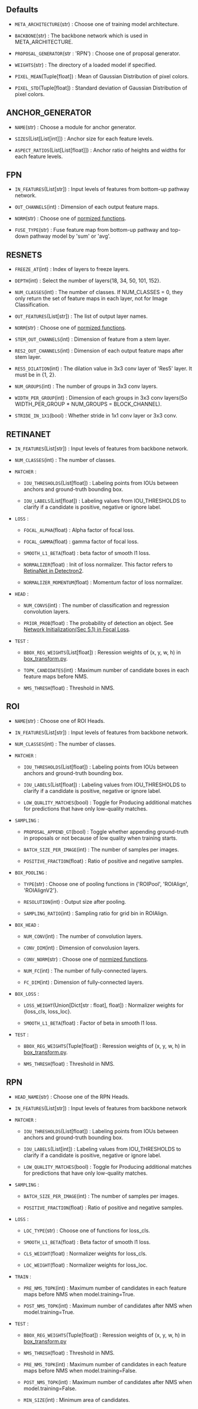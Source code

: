 ## Defaults

- `META_ARCHITECTURE`(str) : Choose one of training model architecture.

- `BACKBONE`(str) : The backbone network which is used in META_ARCHITECTURE.

- `PROPOSAL_GENERATOR`(str : 'RPN') : Choose one of proposal generator.

- `WEIGHTS`(str) : The directory of a loaded model if specified.

- `PIXEL_MEAN`(Tuple[float]) : Mean of Gaussian Distribution of pixel colors.

- `PIXEL_STD`(Tuple[float]) : Standard deviation of Gaussian Distribution of pixel colors.

## ANCHOR_GENERATOR

- `NAME`(str) : Choose a module for anchor generator.

- `SIZES`(List[List[int]]) : Anchor size for each feature levels.

- `ASPECT_RATIOS`(List[List[float]]) : Anchor ratio of heights and widths for each feature levels.

## FPN

- `IN_FEATURES`(List[str]) : Input levels of features from bottom-up pathway network.

- `OUT_CHANNELS`(int) : Dimension of each output feature maps.

- `NORM`(str) : Choose one of [normized functions](../../../modeling/layers/norm/__init__.py).

- `FUSE_TYPE`(str) : Fuse feature map from bottom-up pathway and top-down pathway model by 'sum' or 'avg'.

## RESNETS

- `FREEZE_AT`(int) : Index of layers to freeze layers.

- `DEPTH`(int) : Select the number of layers{18, 34, 50, 101, 152}.

- `NUM_CLASSES`(int) : The number of classes. If NUM_CLASSES = 0, they only return the set of feature maps in each layer, not for Image Classification.

- `OUT_FEATURES`(List[str]) : The list of output layer names.

- `NORM`(str) : Choose one of [normized functions](../../../modeling/layers/norm/__init__.py).

- `STEM_OUT_CHANNELS`(int) : Dimension of feature from a stem layer.

- `RES2_OUT_CHANNELS`(int) : Dimension of each output feature maps after stem layer.

- `RES5_DILATION`(int) : The dilation value in 3x3 conv layer of 'Res5' layer. It must be in {1, 2}.

- `NUM_GROUPS`(int) : The number of groups in 3x3 conv layers.

- `WIDTH_PER_GROUP`(int) : Dimension of each groups in 3x3 conv layers(So WIDTH_PER_GROUP * NUM_GROUPS = BLOCK_CHANNEL).

- `STRIDE_IN_1X1`(bool) : Whether stride in 1x1 conv layer or 3x3 conv.

## RETINANET

- `IN_FEATURES`(List[str]) : Input levels of features from backbone network.

- `NUM_CLASSES`(int) : The number of classes.

- `MATCHER` :

    - `IOU_THRESHOLDS`(List[float]) : Labeling points from IOUs between anchors and ground-truth bounding box.

    - `IOU_LABELS`(List[float]) : Labeling values from IOU_THRESHOLDS to clarify if a candidate is positive, negative or ignore label. 

- `LOSS` :
    
    - `FOCAL_ALPHA`(float) : Alpha factor of focal loss.

    - `FOCAL_GAMMA`(float) : gamma factor of focal loss.

    - `SMOOTH_L1_BETA`(float) : beta factor of smooth l1 loss.

    - `NORMALIZER`(float) : Init of loss normalizer. This factor refers to [RetinaNet in Detectron2](https://github.com/facebookresearch/detectron2/blob/master/detectron2/modeling/meta_arch/retinanet.py).

    - `NORMALIZER_MOMENTUM`(float) : Momentum factor of loss normalizer.

- `HEAD` :
    
    - `NUM_CONVS`(int) : The number of classification and regression convolution layers.

    - `PRIOR_PROB`(float) : The probability of detection an object. See [Network Initialization(Sec 5.1) in Focal Loss](https://arxiv.org/abs/1708.02002).

- `TEST` :

    - `BBOX_REG_WEIGHTS`(List[float]) : Reression weights of (x, y, w, h) in [box_transform.py](../../../modeling/box_transform.py).

    - `TOPK_CANDIDATES`(int) : Maximum number of candidate boxes in each feature maps before NMS.

    - `NMS_THRESH`(float) : Threshold in NMS.

## ROI

- `NAME`(str) : Choose one of ROI Heads.

- `IN_FEATURES`(List[str]) : Input levels of features from backbone network.

- `NUM_CLASSES`(int) : The number of classes.

- `MATCHER` :

    - `IOU_THRESHOLDS`(List[float]) : Labeling points from IOUs between anchors and ground-truth bounding box.

    - `IOU_LABELS`(List[float]) : Labeling values from IOU_THRESHOLDS to clarify if a candidate is positive, negative or ignore label.

    - `LOW_QUALITY_MATCHES`(bool) : Toggle for Producing additional matches for predictions that have only low-quality matches.

- `SAMPLING` :

    - `PROPOSAL_APPEND_GT`(bool) : Toggle whether appending ground-truth in proposals or not because of low quality when training starts.

    - `BATCH_SIZE_PER_IMAGE`(int) : The number of samples per images.

    - `POSITIVE_FRACTION`(float) : Ratio of positive and negative samples.

- `BOX_POOLING` :

    - `TYPE`(str) : Choose one of pooling functions in {'ROIPool', 'ROIAlign', 'ROIAlignV2'}.

    - `RESOLUTION`(int) : Output size after pooling.

    - `SAMPLING_RATIO`(int) : Sampling ratio for grid bin in ROIAlign.

- `BOX_HEAD` :

    - `NUM_CONV`(int) : The number of convolution layers.

    - `CONV_DIM`(int) : Dimension of convolusion layers.

    - `CONV_NORM`(str) : Choose one of [normized functions](../../../modeling/layers/norm/__init__.py).

    - `NUM_FC`(int) : The number of fully-connected layers.

    - `FC_DIM`(int) : Dimension of fully-connected layers.

- `BOX_LOSS` :

    - `LOSS_WEIGHT`(Union[Dict[str : float], float]) : Normalizer weights for {loss_cls, loss_loc}.

    - `SMOOTH_L1_BETA`(float) : Factor of beta in smooth l1 loss.

- `TEST` :

    - `BBOX_REG_WEIGHTS`(Tuple[float]) : Reression weights of (x, y, w, h) in [box_transform.py](../../../modeling/box_transform.py).

    - `NMS_THRESH`(float) : Threshold in NMS.

<!-- TRAIN_ON_PRED_BOXES(bool : False)-->

## RPN
- `HEAD_NAME`(str) : Choose one of the RPN Heads.

- `IN_FEATURES`(List[str]) : Input levels of features from backbone network

- `MATCHER` : 

    - `IOU_THRESHOLDS`(List[float]) : Labeling points from IOUs between anchors and ground-truth bounding box.

    - `IOU_LABELS`(List[int]) : Labeling values from IOU_THRESHOLDS to clarify if a candidate is positive, negative or ignore label.

    - `LOW_QUALITY_MATCHES`(bool) : Toggle for Producing additional matches for predictions that have only low-quality matches.

- `SAMPLING` : 

    - `BATCH_SIZE_PER_IMAGE`(int) : The number of samples per images.

    - `POSITIVE_FRACTION`(float) : Ratio of positive and negative samples.

- `LOSS` : 

    - `LOC_TYPE`(str) : Choose one of functions for loss_cls.

    - `SMOOTH_L1_BETA`(float) : Beta factor of smooth l1 loss.

    - `CLS_WEIGHT`(float) : Normalizer weights for loss_cls.

    - `LOC_WEIGHT`(float) : Normalizer weights for loss_loc.

- `TRAIN` : 

    - `PRE_NMS_TOPK`(int) : Maximum number of candidates in each feature maps before NMS when model.training=True.

    - `POST_NMS_TOPK`(int) : Maximum number of candidates after NMS when model.training=True.

- `TEST` : 

    - `BBOX_REG_WEIGHTS`(Tuple[float]) : Reression weights of (x, y, w, h) in [box_transform.py](../../../modeling/box_transform.py)

    - `NMS_THRESH`(float) : Threshold in NMS.

    - `PRE_NMS_TOPK`(int) : Maximum number of candidates in each feature maps before NMS when model.training=False.

    - `POST_NMS_TOPK`(int) : Maximum number of candidates after NMS when model.training=False.

    - `MIN_SIZE`(int) : Minimum area of candidates.


<!--_RPN.BOUNDARY_THRESH = -1-->

    
